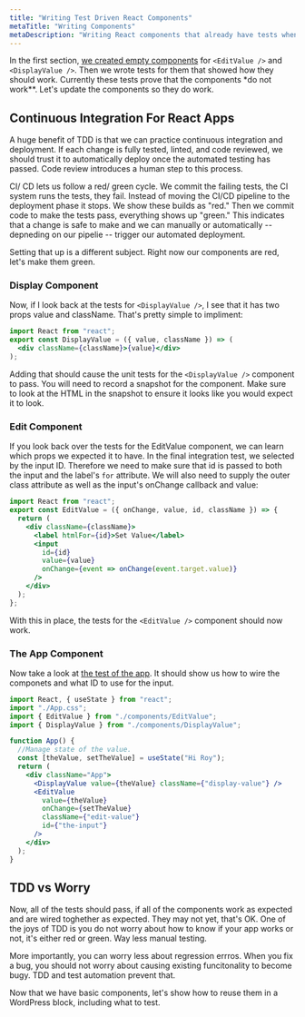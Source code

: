 ```yaml
---
title: "Writing Test Driven React Components"
metaTitle: "Writing Components"
metaDescription: "Writing React components that already have tests when using the TDD methodology"
---
```


In the first section, [we created empty components](http://localhost:8000/testing-react-apps/2-questions-and-specs#test-drivenreactdevelopment) for `<EditValue />` and `<DisplayValue />`. Then we wrote tests for them that showed how they should work. Currently these tests prove that the components \*do not work\*\*. Let's update the components so they do work.

## Continuous Integration For React Apps

A huge benefit of TDD is that we can practice continuous integration and deployment. If each change is fully tested, linted, and code reviewed, we should trust it to automatically deploy once the automated testing has passed. Code review introduces a human step to this process.

CI/ CD lets us follow a red/ green cycle. We commit the failing tests, the CI system runs the tests, they fail. Instead of moving the CI/CD pipeline to the deployment phase it stops. We show these builds as "red." Then we commit code to make the tests pass, everything shows up "green." This indicates that a change is safe to make and we can manually or automatically -- depneding on our pipelie -- trigger our automated deployment.

Setting that up is a different subject. Right now our components are red, let's make them green.

### Display Component

Now, if I look back at the tests for `<DisplayValue />`, I see that it has two props value and className. That's pretty simple to impliment:

```jsx
import React from "react";
export const DisplayValue = ({ value, className }) => (
  <div className={className}>{value}</div>
);
```

Adding that should cause the unit tests for the `<DisplayValue />` component to pass. You will need to record a snapshot for the component. Make sure to look at the HTML in the snapshot to ensure it looks like you would expect it to look.

### Edit Component

If you look back over the tests for the EditValue component, we can learn which props we expected it to have. In the final integration test, we selected by the input ID. Therefore we need to make sure that id is passed to both the input and the label's `for` attribute. We will also need to supply the outer class attribute as well as the input's onChange callback and value:

```jsx
import React from "react";
export const EditValue = ({ onChange, value, id, className }) => {
  return (
    <div className={className}>
      <label htmlFor={id}>Set Value</label>
      <input
        id={id}
        value={value}
        onChange={event => onChange(event.target.value)}
      />
    </div>
  );
};
```

With this in place, the tests for the `<EditValue />` component should now work.

### The App Component

Now take a look at [the test of the app](http://localhost:8000/testing-react-apps/4-integration-testing-react-apps#integrationtestingwithreacttestinglibrary). It should show us how to wire the componets and what ID to use for the input.

```jsx
import React, { useState } from "react";
import "./App.css";
import { EditValue } from "./components/EditValue";
import { DisplayValue } from "./components/DisplayValue";

function App() {
  //Manage state of the value.
  const [theValue, setTheValue] = useState("Hi Roy");
  return (
    <div className="App">
      <DisplayValue value={theValue} className={"display-value"} />
      <EditValue
        value={theValue}
        onChange={setTheValue}
        className={"edit-value"}
        id={"the-input"}
      />
    </div>
  );
}
```

## TDD vs Worry

Now, all of the tests should pass, if all of the components work as expected and are wired toghether as expected. They may not yet, that's OK. One of the joys of TDD is you do not worry about how to know if your app works or not, it's either red or green. Way less manual testing.

More importantly, you can worry less about regression errros. When you fix a bug, you should not worry about causing existing funcitonality to become bugy. TDD and test automation prevent that.

Now that we have basic components, let's show how to reuse them in a WordPress block, including what to test.
